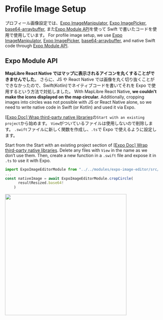 # Profile Image Setup

プロフィール画像設定では、[Expo ImageManipulator](https://docs.expo.dev/versions/latest/sdk/imagemanipulator/), [Expo ImagePicker](https://docs.expo.dev/versions/latest/sdk/imagepicker/), [base64-arraybuffer](https://www.npmjs.com/package/base64-arraybuffer), また[Expo Module API](https://docs.expo.dev/modules/overview/)を使って Swift で書いたコードを使用で使用しています。
For profile image setup, we use [Expo ImageManipulator](https://docs.expo.dev/versions/latest/sdk/imagemanipulator/), [Expo ImagePicker](https://docs.expo.dev/versions/latest/sdk/imagepicker/), [base64-arraybuffer](https://www.npmjs.com/package/base64-arraybuffer), and native Swift code through [Expo Module API](https://docs.expo.dev/modules/overview/).

## Expo Module API

**MapLibre React Native ではマップに表示されるアイコンを丸くすることができませんでした**。
さらに、JS や React Native では画像を丸く切り抜くことができなかったので、Swift(Kotlin)でネイティブコードを書いてそれを Expo で使用するという方法で対処しました。
With MapLibre React Native, **we couldn't make the icons displayed on the map circular.**
Additionally, cropping images into circles was not possible with JS or React Native alone, so we need to write native code in Swift (or Kotlin) and used it via Expo.

[[Expo Doc] Wrap third-party native libraries](https://docs.expo.dev/modules/third-party-library/)の`Start with an existing project`から始めます。
`View`がついているファイルは使用しないので削除します。
`.swift`ファイルに新しく関数を作成し、`.ts`で Expo で使えるように設定します。

Start from the Start with an existing project section of [[Expo Doc] Wrap third-party native libraries](https://docs.expo.dev/modules/third-party-library/).
Delete any files with `View` in the name as we don’t use them.
Then, create a new function in a `.swift` file and expose it in `.ts` to use it with Expo.

```typescript
import ExpoImageEditorModule from "../../modules/expo-image-editor/src/ExpoImageEditorModule"
...
const nativeImage = await ExpoImageEditorModule.cropCircle(
      resultResized.base64!
    )
```

<img src="https://github.com/user-attachments/assets/596c4b9c-252b-4e61-8c60-0ff2e1311208" width="400">
